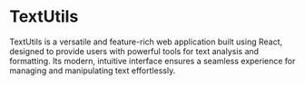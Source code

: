 # TextUtils
TextUtils is a versatile and feature-rich web application built using React, designed to provide users with powerful tools for text analysis and formatting. Its modern, intuitive interface ensures a seamless experience for managing and manipulating text effortlessly.
